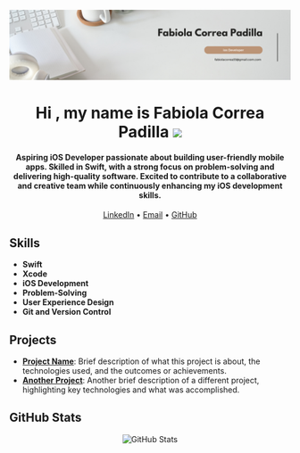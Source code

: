 ![Alt text](https://github.com/FabiolaCop33/FabiolaCop33/blob/main/White%20Minimalist%20Corporate%20Personal%20Profile%20LinkedIn%20Banner.png)
<h1 align="center"><b>Hi , my name is Fabiola Correa Padilla </b><img src="https://media.giphy.com/media/hvRJCLFzcasrR4ia7z/giphy.gif" width="35"></h1>
<h4 align="center">
  Aspiring iOS Developer passionate about building user-friendly mobile apps. Skilled in Swift, with a strong focus on problem-solving and delivering high-quality software. Excited to contribute to a collaborative and creative team while continuously enhancing my iOS development skills.
</h4>

<p align="center">
  <a href="https://linkedin.com/in/yourprofile">LinkedIn</a> • 
  <a href="mailto:your.email@example.com">Email</a> • 
  <a href="https://github.com/yourprofile">GitHub</a>
</p>

## Skills

- **Swift**
- **Xcode**
- **iOS Development**
- **Problem-Solving**
- **User Experience Design**
- **Git and Version Control**

## Projects

- **[Project Name](https://github.com/yourproject)**: Brief description of what this project is about, the technologies used, and the outcomes or achievements.
- **[Another Project](https://github.com/anotherproject)**: Another brief description of a different project, highlighting key technologies and what was accomplished.

## GitHub Stats

<div align="center">
  <img src="https://github-readme-stats.vercel.app/api?username=yourusername&show_icons=true&theme=radical" alt="GitHub Stats">
</div>
